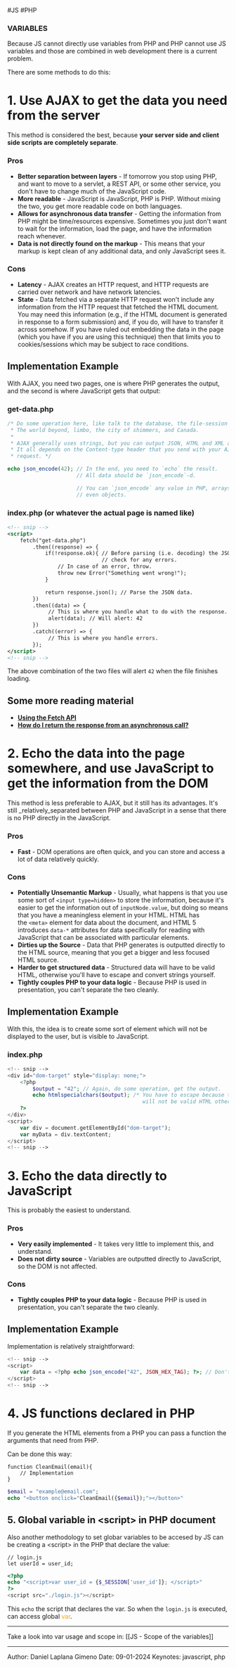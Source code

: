 #JS #PHP 

### VARIABLES

Because JS cannot directly use variables from PHP and PHP cannot use JS variables and those are combined in web development there is a current problem. 

There are some methods to do this: 

# 1. Use AJAX to get the data you need from the server

This method is considered the best, because **your server side and client side scripts are completely separate**.

### Pros

- **Better separation between layers** - If tomorrow you stop using PHP, and want to move to a servlet, a REST API, or some other service, you don't have to change much of the JavaScript code.
- **More readable** - JavaScript is JavaScript, PHP is PHP. Without mixing the two, you get more readable code on both languages.
- **Allows for asynchronous data transfer** - Getting the information from PHP might be time/resources expensive. Sometimes you just don't want to wait for the information, load the page, and have the information reach whenever.
- **Data is not directly found on the markup** - This means that your markup is kept clean of any additional data, and only JavaScript sees it.

### Cons

- **Latency** - AJAX creates an HTTP request, and HTTP requests are carried over network and have network latencies.
- **State** - Data fetched via a separate HTTP request won't include any information from the HTTP request that fetched the HTML document. You may need this information (e.g., if the HTML document is generated in response to a form submission) and, if you do, will have to transfer it across somehow. If you have ruled out embedding the data in the page (which you have if you are using this technique) then that limits you to cookies/sessions which may be subject to race conditions.

## Implementation Example

With AJAX, you need two pages, one is where PHP generates the output, and the second is where JavaScript gets that output:

### get-data.php

```php
/* Do some operation here, like talk to the database, the file-session
 * The world beyond, limbo, the city of shimmers, and Canada.
 *
 * AJAX generally uses strings, but you can output JSON, HTML and XML as well.
 * It all depends on the Content-type header that you send with your AJAX
 * request. */

echo json_encode(42); // In the end, you need to `echo` the result.
                      // All data should be `json_encode`-d.

                      // You can `json_encode` any value in PHP, arrays, strings,
                      // even objects.
```

### index.php (or whatever the actual page is named like)

```xml
<!-- snip -->
<script>
    fetch("get-data.php")
        .then((response) => {
            if(!response.ok){ // Before parsing (i.e. decoding) the JSON data,
                              // check for any errors.
                // In case of an error, throw.
                throw new Error("Something went wrong!");
            }

            return response.json(); // Parse the JSON data.
        })
        .then((data) => {
             // This is where you handle what to do with the response.
             alert(data); // Will alert: 42
        })
        .catch((error) => {
             // This is where you handle errors.
        });
</script>
<!-- snip -->
```

The above combination of the two files will alert `42` when the file finishes loading.

## Some more reading material

- **[Using the Fetch API](https://developer.mozilla.org/en-US/docs/Web/API/Fetch_API/Using_Fetch)**
- **[How do I return the response from an asynchronous call?](https://stackoverflow.com/questions/14220321/how-to-return-the-response-from-an-ajax-call)**

# 2. Echo the data into the page somewhere, and use JavaScript to get the information from the DOM

This method is less preferable to AJAX, but it still has its advantages. It's still _relatively_separated between PHP and JavaScript in a sense that there is no PHP directly in the JavaScript.

### Pros

- **Fast** - DOM operations are often quick, and you can store and access a lot of data relatively quickly.

### Cons

- **Potentially Unsemantic Markup** - Usually, what happens is that you use some sort of `<input type=hidden>` to store the information, because it's easier to get the information out of `inputNode.value`, but doing so means that you have a meaningless element in your HTML. HTML has the `<meta>` element for data about the document, and HTML 5 introduces `data-*` attributes for data specifically for reading with JavaScript that can be associated with particular elements.
- **Dirties up the Source** - Data that PHP generates is outputted directly to the HTML source, meaning that you get a bigger and less focused HTML source.
- **Harder to get structured data** - Structured data will have to be valid HTML, otherwise you'll have to escape and convert strings yourself.
- **Tightly couples PHP to your data logic** - Because PHP is used in presentation, you can't separate the two cleanly.

## Implementation Example

With this, the idea is to create some sort of element which will not be displayed to the user, but is visible to JavaScript.

### index.php

```php
<!-- snip -->
<div id="dom-target" style="display: none;">
    <?php
        $output = "42"; // Again, do some operation, get the output.
        echo htmlspecialchars($output); /* You have to escape because the result
                                           will not be valid HTML otherwise. */
    ?>
</div>
<script>
    var div = document.getElementById("dom-target");
    var myData = div.textContent;
</script>
<!-- snip -->
```

# 3. Echo the data directly to JavaScript

This is probably the easiest to understand.

### Pros

- **Very easily implemented** - It takes very little to implement this, and understand.
- **Does not dirty source** - Variables are outputted directly to JavaScript, so the DOM is not affected.

### Cons

- **Tightly couples PHP to your data logic** - Because PHP is used in presentation, you can't separate the two cleanly.

## Implementation Example

Implementation is relatively straightforward:

```php
<!-- snip -->
<script>
    var data = <?php echo json_encode("42", JSON_HEX_TAG); ?>; // Don't forget the extra semicolon!
</script>
<!-- snip -->
```

# 4. JS functions declared in PHP

If you generate the HTML elements from a PHP you can pass a function the arguments that need from PHP. 

Can be done this way: 

```JS
function CleanEmail(email){
	// Implementation 
}
```

```PHP
$email = "example@email.com"; 
echo "<button onclick="CleanEmail({$email});"></button>"
```


## 5. Global variable in \<script\> in PHP document

Also another methodology to set globar variables to be accesed by JS can be creating a \<script\> in the PHP that declare the value: 

```JS
// login.js
let userId = user_id; 
```

```PHP
<?php
echo "<script>var user_id = {$_SESSION['user_id']}; </script>"
?>
<script src="./login.js"></script>
```

This `echo` the script that declares the var. 
So when the `login.js` is executed, can access global <span style="color:orange">var</span>. 

---
Take a look into var usage and scope in: [[JS - Scope of the variables]]




---
Author: Daniel Laplana Gimeno
Date: 09-01-2024
Keynotes: javascript, php